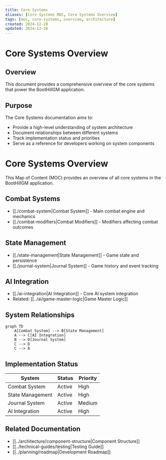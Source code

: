 ```yaml
---
title: Core Systems
aliases: [Core Systems MOC, Core Systems Overview]
tags: [moc, core-systems, overview, architecture]
created: 2024-12-28
updated: 2024-12-28
---
```


# Core Systems Overview

## Overview
This document provides a comprehensive overview of the core systems that power the BootHillGM application.

## Purpose
The Core Systems documentation aims to:
- Provide a high-level understanding of system architecture
- Document relationships between different systems
- Track implementation status and priorities
- Serve as a reference for developers working on system components

# Core Systems Overview

This Map of Content (MOC) provides an overview of all core systems in the BootHillGM application.

## Combat Systems
- [[./combat-system|Combat System]] - Main combat engine and mechanics
- [[./combat-modifiers|Combat Modifiers]] - Modifiers affecting combat outcomes

## State Management
- [[./state-management|State Management]] - Game state and persistence
- [[./journal-system|Journal System]] - Game history and event tracking

## AI Integration
- [[./ai-integration|AI Integration]] - Core AI system integration
- Related: [[../ai/game-master-logic|Game Master Logic]]

## System Relationships
```mermaid
graph TD
    A[Combat System] --> B[State Management]
    A --> C[AI Integration]
    B --> D[Journal System]
    C --> D
    C --> A
```

## Implementation Status
| System | Status | Priority |
|--------|---------|-----------|
| Combat System | Active | High |
| State Management | Active | High |
| Journal System | Active | Medium |
| AI Integration | Active | High |

## Related Documentation
- [[../architecture/component-structure|Component Structure]]
- [[../technical-guides/testing|Testing Guide]]
- [[../planning/roadmap|Development Roadmap]]
